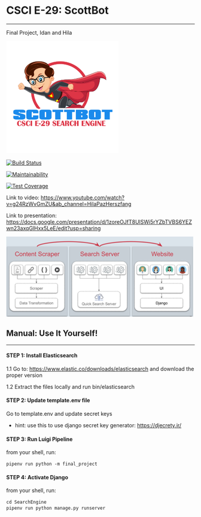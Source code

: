 # CSCI E-29: ScottBot 
***

Final Project, Idan and Hila

<img src="https://github.com/hip023/2021sp-final-project-idan-hila/blob/master/assets/scottbot.jpg?raw=true" alt="ScottBot" width="300"/>

[![Build Status](https://travis-ci.com/hip023/2021sp-final-project-idan-hila.svg?token=ystyYsaTfZ7QgRPbwMt6&branch=master)](https://travis-ci.com/hip023/2021sp-final-project-idan-hila)

[![Maintainability](https://api.codeclimate.com/v1/badges/583ebed631fbfeb3be9f/maintainability)](https://codeclimate.com/github/hip023/2021sp-final-project-idan-hila/maintainability)

[![Test Coverage](https://api.codeclimate.com/v1/badges/583ebed631fbfeb3be9f/test_coverage)](https://codeclimate.com/github/hip023/2021sp-final-project-idan-hila/test_coverage)


Link to video: https://www.youtube.com/watch?v=g24RzWvGmZU&ab_channel=HilaPazHerszfang

Link to presentation: https://docs.google.com/presentation/d/1zoreOJfT8UlSWi5rYZbTVBS6YEZwn23axqGlHxx5LeE/edit?usp=sharing 

<img src="https://github.com/hip023/2021sp-final-project-idan-hila/blob/master/assets/UML.png?raw=true" alt="UML" width="500"/>


## Manual: Use It Yourself!
***
#### STEP 1: Install Elasticsearch

1.1 Go to: https://www.elastic.co/downloads/elasticsearch and download the proper version

1.2 Extract the files locally and run bin/elasticsearch

#### STEP 2: Update template.env file
Go to template.env and update secret keys
* hint: use this to use django secret key generator: https://djecrety.ir/

#### STEP 3: Run Luigi Pipeline
from your shell, run: 

```
pipenv run python -m final_project
```

#### STEP 4: Activate Django
from your shell, run:

```
cd SearchEngine
pipenv run python manage.py runserver 
```

